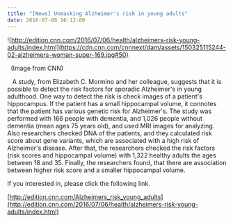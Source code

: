 ```yaml
---
title: "[News] Unmasking Alzheimer's risk in young adults"
date: 2016-07-08 16:12:00
---
```


![http://edition.cnn.com/2016/07/06/health/alzheimers-risk-young-adults/index.html](https://cdn.cnn.com/cnnnext/dam/assets/150325115244-02-alzheimers-woman-super-169.jpg#50)

  (Image from CNN)

   A study, from Elizabeth C. Mormino and her colleague, suggests that it is possible to detect the risk factors for sporadic Alzheimer's in young adulthood. One way to detect the risk is check images of a patient's hippocampus. If the patient has a small hippocampal volume, it connotes that the patient has various genetic risk for Alzheimer's. The study was performed with 166 people with dementia, and 1,026 people without dementia (mean ages 75 years old), and used MRI images for analyzing. Also researchers checked DNA of the patients, and they calculated risk score about gene variants, which are associated with a high risk of Alzheimer's disease. After that, the researchers checked the risk factors (risk scores and hippocampal volume) with 1,322 healthy adults the ages between 18 and 35. Finally, the researchers found, that there are association between higher risk score and a smaller hippocampal volume.

If you interested in, please click the following link.

[http://edition.cnn.com/Alzheimers_risk_young_adults](http://edition.cnn.com/2016/07/06/health/alzheimers-risk-young-adults/index.html)

